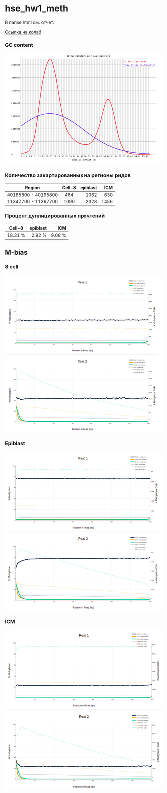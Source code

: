 # hse_hw1_meth

В папке html см. отчет.

[Ссылка на колаб](https://colab.research.google.com/drive/19OoiIpOg_ko_DwqbaGrwc09v-Nbl52VZ?usp=sharing)

### GC content

![screenshot](https://raw.githubusercontent.com/kaledinandrew/hse_hw1_meth/main/img/Screenshot%20from%202022-02-21%2001-11-04.png)

### Количество закартированных на регионы ридов

| Region       | Cell-8                | epiblast |   ICM      |
| ------------- |:------------------:| -----:| -----:|
| 40185800 - 40195800    | 464 |  1062  | 630
| 11347700 - 11367700    |  1090   | 2328 | 1456

### Процент дуплицированных прочтений
| Cell-8                | epiblast |   ICM      |
|:------------------:| -----:| -----:|
 |  18.31 %   | 2.92 % | 9.08 %

## M-bias

### 8 cell

![screenshot](https://raw.githubusercontent.com/kaledinandrew/hse_hw1_meth/main/img/Screenshot%20from%202022-02-21%2001-08-21.png)

### Epiblast

![screenshot](https://raw.githubusercontent.com/kaledinandrew/hse_hw1_meth/main/img/Screenshot%20from%202022-02-21%2001-08-51.png)

### ICM

![screenshot](https://raw.githubusercontent.com/kaledinandrew/hse_hw1_meth/main/img/Screenshot%20from%202022-02-21%2001-09-10.png)
